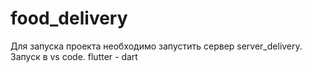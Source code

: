 # food_delivery

Для запуска проекта необходимо запустить сервер server_delivery.
Запуск в vs code.
flutter - dart
